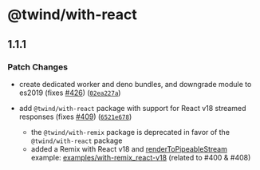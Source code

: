 # @twind/with-react

## 1.1.1

### Patch Changes

- create dedicated worker and deno bundles, and downgrade module to es2019 (fixes [#426](https://github.com/tw-in-js/twind/issues/426)) ([`02ea227a`](https://github.com/tw-in-js/twind/commit/02ea227afffe474cde5e843c3519f0836ee18f8a))

- add `@twind/with-react` package with support for React v18 streamed responses (fixes [#409](https://github.com/tw-in-js/twind/issues/409)) ([`6521e678`](https://github.com/tw-in-js/twind/commit/6521e678821f05de8cd3a87b0176083efee43405))

  - the `@twind/with-remix` package is deprecated in favor of the `@twind/with-react` package
  - added a Remix with React v18 and [renderToPipeableStream](https://reactjs.org/docs/react-dom-server.html#rendertopipeablestream) example: [examples/with-remix_react-v18](https://github.com/tw-in-js/twind/tree/main/examples/with-remix_react-v18) (related to #400 & #408)
